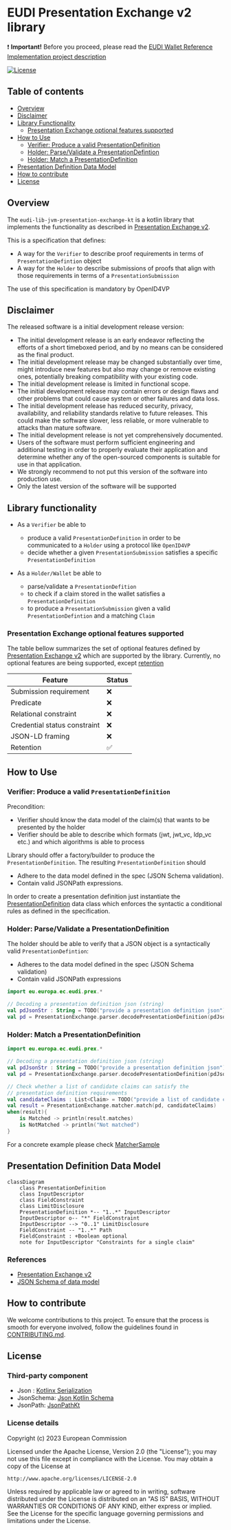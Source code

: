 # EUDI Presentation Exchange v2 library

:heavy_exclamation_mark: **Important!** Before you proceed, please read
the [EUDI Wallet Reference Implementation project description](https://github.com/eu-digital-identity-wallet/.github/blob/main/profile/reference-implementation.md)

[![License](https://img.shields.io/badge/License-Apache%202.0-blue.svg)](https://www.apache.org/licenses/LICENSE-2.0)

## Table of contents

* [Overview](#overview)
* [Disclaimer](#disclaimer)
* [Library Functionality](#library-functionality)
  * [Presentation Exchange optional features supported](#presentation-exchange-optional-features-supported)
* [How to Use](#how-to-use)
  * [Verifier: Produce a valid PresentationDefinition](#verifier-produce-a-valid-presentationdefinition)
  * [Holder: Parse/Validate a PresentationDefintion](#holder-parsevalidate-a-presentationdefinition)
  * [Holder: Match a PresentationDefinition](#holder-match-a-presentationdefinition)
* [Presentation Definition Data Model](#presentation-definition-data-model)
* [How to contribute](#how-to-contribute)
* [License](#license)

 
## Overview

The `eudi-lib-jvm-presentation-exchange-kt` is a kotlin library that implements the functionality as described in 
[Presentation Exchange v2](https://identity.foundation/presentation-exchange/spec/v2.0.0/).

This is a specification that defines:

* A way for the `Verifier` to describe proof requirements in terms of `PresentationDefintion` object
* A way for the `Holder` to describe submissions of proofs that align with those requirements in terms of a `PresentationSubmission`

The use of this specification is mandatory by OpenID4VP

## Disclaimer

The released software is a initial development release version: 
-  The initial development release is an early endeavor reflecting the efforts of a short timeboxed period, and by no means can be considered as the final product.  
-  The initial development release may be changed substantially over time, might introduce new features but also may change or remove existing ones, potentially breaking compatibility with your existing code.
-  The initial development release is limited in functional scope.
-  The initial development release may contain errors or design flaws and other problems that could cause system or other failures and data loss.
-  The initial development release has reduced security, privacy, availability, and reliability standards relative to future releases. This could make the software slower, less reliable, or more vulnerable to attacks than mature software.
-  The initial development release is not yet comprehensively documented. 
-  Users of the software must perform sufficient engineering and additional testing in order to properly evaluate their application and determine whether any of the open-sourced components is suitable for use in that application.
-  We strongly recommend to not put this version of the software into production use.
-  Only the latest version of the software will be supported

## Library functionality

* As a `Verifier` be able to
  * produce a valid `PresentationDefinition` in order to be communicated to a `Holder` using a protocol like `OpenID4VP`
  * decide whether  a given `PresentationSubmission` satisfies a specific `PresentationDefinition`

* As a `Holder/Wallet` be able to
  * parse/validate a `PresentationDefition`
  * to check if a claim stored in the wallet satisfies a `PresentationDefinition`
  * to produce a `PresentationSubmission` given a valid `PresentationDefintion` and a matching `Claim`

### Presentation Exchange optional features supported

The table bellow summarizes the set of optional features defined by [Presentation Exchange v2](https://identity.foundation/presentation-exchange/spec/v2.0.0/)
which are supported by the library.
Currently, no optional features are being supported, except [retention](https://identity.foundation/presentation-exchange/spec/v2.0.0/#retention-feature)

| Feature                      | Status |
|------------------------------|--------|
| Submission requirement       | ❌      |
| Predicate                    | ❌      |
| Relational constraint        | ❌      |
| Credential status constraint | ❌      |
| JSON-LD framing              | ❌      |
| Retention                    | ✅      |

## How to Use




### Verifier: Produce a valid `PresentationDefinition`

Precondition:

* Verifier should know the data model of the claim(s)  that wants to be presented by the holder
* Verifier should be able to describe which formats (jwt, jwt_vc, ldp_vc etc.) and which algorithms is able to process

Library should offer a factory/builder to produce the `PresentationDefinition`.
The resulting `PresentationDefinition` should

* Adhere to the data model defined in the spec (JSON Schema validation).
* Contain valid JSONPath expressions.

In order to create a presentation definition just instantiate the
[PresentationDefinition](src/main/kotlin/eu/europa/ec/eudi/prex/Types.kt) data class
which enforces the syntactic a conditional rules as defined in the specification.

### Holder: Parse/Validate a PresentationDefinition

The holder should be able to verify that a JSON object is a syntactically valid `PresentationDefintion`:

* Adheres to the data model defined in the spec (JSON Schema validation)
* Contain valid JSONPath expressions

```kotlin
import eu.europa.ec.eudi.prex.*

// Decoding a presentation definition json (string)
val pdJsonStr : String = TODO("provide a presentation definition json")
val pd = PresentationExchange.parser.decodePresentationDefinition(pdJsonStr).getOrThrow()

```

### Holder: Match a PresentationDefinition

```kotlin
import eu.europa.ec.eudi.prex.*

// Decoding a presentation definition json (string)
val pdJsonStr : String = TODO("provide a presentation definition json")
val pd = PresentationExchange.parser.decodePresentationDefinition(pdJsonStr).getOrThrow()

// Check whether a list of candidate claims can satisfy the 
// presentation definition requirements
val candidateClaims : List<Claim> = TODO("provide a list of candidate claims")
val result = PresentationExchange.matcher.match(pd, candidateClaims)
when(result){
    is Matched -> println(result.matches)
    is NotMatched -> println("Not matched")
}
```

For a concrete example please check [MatcherSample](src/test/kotlin/eu/europa/ec/eudi/prex/MatcherSample.kt)

## Presentation Definition Data Model

```mermaid
classDiagram
    class PresentationDefinition
    class InputDescriptor
    class FieldConstraint
    class LimitDisclosure
    PresentationDefinition *-- "1..*" InputDescriptor
    InputDescriptor o-- "*" FieldConstraint
    InputDescriptor --> "0..1" LimitDisclosure
    FieldConstraint -- "1..*" Path
    FieldConstraint : +Boolean optional
    note for InputDescriptor "Constraints for a single claim"
```



### References

* [Presentation Exchange v2](https://identity.foundation/presentation-exchange/spec/v2.0.0/)
* [JSON Schema of data model](https://github.com/decentralized-identity/presentation-exchange/tree/main/schemas/v2.0.0)

## How to contribute

We welcome contributions to this project. To ensure that the process is smooth for everyone
involved, follow the guidelines found in [CONTRIBUTING.md](CONTRIBUTING.md).



## License

### Third-party component

* Json : [Kotlinx Serialization](https://github.com/Kotlin/kotlinx.serialization)
* JsonSchema: [Json Kotlin Schema](https://github.com/pwall567/json-kotlin-schema)
* JsonPath: [JsonPathKt](https://github.com/codeniko/JsonPathKt)

### License details

Copyright (c) 2023 European Commission

Licensed under the Apache License, Version 2.0 (the "License");
you may not use this file except in compliance with the License.
You may obtain a copy of the License at

    http://www.apache.org/licenses/LICENSE-2.0

Unless required by applicable law or agreed to in writing, software
distributed under the License is distributed on an "AS IS" BASIS,
WITHOUT WARRANTIES OR CONDITIONS OF ANY KIND, either express or implied.
See the License for the specific language governing permissions and
limitations under the License.
